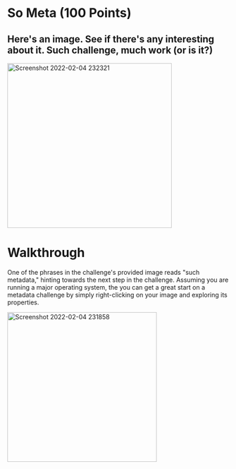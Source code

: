 # So Meta (100 Points)
## Here's an image. See if there's any interesting about it. Such challenge, much work (or is it?)

<img width="373" alt="Screenshot 2022-02-04 232321" src="https://user-images.githubusercontent.com/99063625/152629872-730be1b0-c9a1-4c59-8dbe-0eae74d5310d.png">

# Walkthrough
One of the phrases in the challenge's provided image reads "such metadata," hinting towards the next step in the challenge. Assuming you are running a major operating system, the you can get a great start on a metadata challenge by simply right-clicking on your image and exploring its properties.  

<img width="339" alt="Screenshot 2022-02-04 231858" src="https://user-images.githubusercontent.com/99063625/152630189-3c15df1d-37c5-4793-8e42-9fa31527e887.png">
